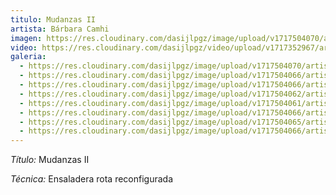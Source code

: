 ```yaml
---
titulo: Mudanzas II
artista: Bárbara Camhi
imagen: https://res.cloudinary.com/dasijlpgz/image/upload/v1717504070/artistas/B%C3%A1rbara%20Camhi/Mudanzas%20II/P1090606.jpg
video: https://res.cloudinary.com/dasijlpgz/video/upload/v1717352967/artistas/B%C3%A1rbara%20Camhi/Mudanzas%20II/Sin_t%C3%ADtulo.mp4
galeria:
  - https://res.cloudinary.com/dasijlpgz/image/upload/v1717504070/artistas/B%C3%A1rbara%20Camhi/Mudanzas%20II/P1090606.jpg
  - https://res.cloudinary.com/dasijlpgz/image/upload/v1717504066/artistas/B%C3%A1rbara%20Camhi/Mudanzas%20II/P1090602.jpg
  - https://res.cloudinary.com/dasijlpgz/image/upload/v1717504066/artistas/B%C3%A1rbara%20Camhi/Mudanzas%20II/P1090604.jpg
  - https://res.cloudinary.com/dasijlpgz/image/upload/v1717504062/artistas/B%C3%A1rbara%20Camhi/Mudanzas%20II/P1090601.jpg
  - https://res.cloudinary.com/dasijlpgz/image/upload/v1717504061/artistas/B%C3%A1rbara%20Camhi/Mudanzas%20II/P1090598.jpg
  - https://res.cloudinary.com/dasijlpgz/image/upload/v1717504066/artistas/B%C3%A1rbara%20Camhi/Mudanzas%20II/P1090611.jpg
  - https://res.cloudinary.com/dasijlpgz/image/upload/v1717504065/artistas/B%C3%A1rbara%20Camhi/Mudanzas%20II/P1090610.jpg
  - https://res.cloudinary.com/dasijlpgz/image/upload/v1717504066/artistas/B%C3%A1rbara%20Camhi/Mudanzas%20II/P1090609.jpg
---
```

*Título:* Mudanzas II

*Técnica:* Ensaladera rota reconfigurada
